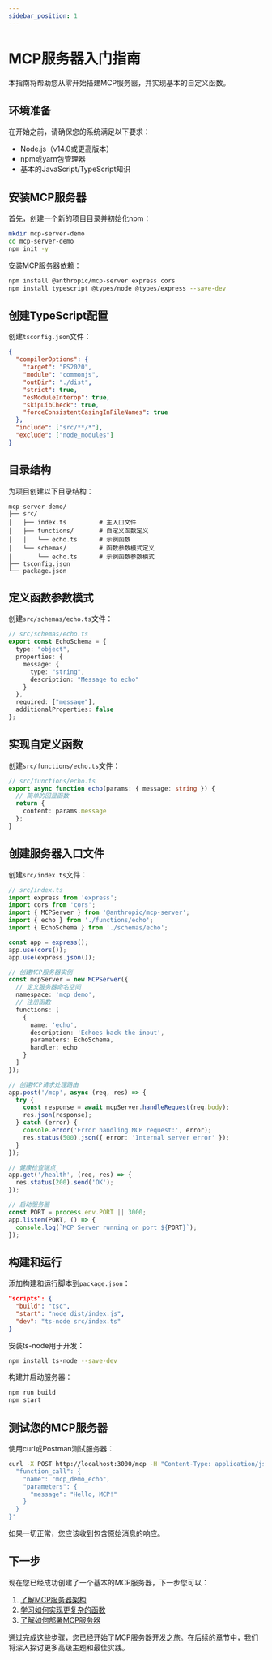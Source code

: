 ```yaml
---
sidebar_position: 1
---
```


# MCP服务器入门指南

本指南将帮助您从零开始搭建MCP服务器，并实现基本的自定义函数。

## 环境准备

在开始之前，请确保您的系统满足以下要求：

- Node.js（v14.0或更高版本）
- npm或yarn包管理器
- 基本的JavaScript/TypeScript知识

## 安装MCP服务器

首先，创建一个新的项目目录并初始化npm：

```bash
mkdir mcp-server-demo
cd mcp-server-demo
npm init -y
```

安装MCP服务器依赖：

```bash
npm install @anthropic/mcp-server express cors
npm install typescript @types/node @types/express --save-dev
```

## 创建TypeScript配置

创建`tsconfig.json`文件：

```json
{
  "compilerOptions": {
    "target": "ES2020",
    "module": "commonjs",
    "outDir": "./dist",
    "strict": true,
    "esModuleInterop": true,
    "skipLibCheck": true,
    "forceConsistentCasingInFileNames": true
  },
  "include": ["src/**/*"],
  "exclude": ["node_modules"]
}
```

## 目录结构

为项目创建以下目录结构：

```
mcp-server-demo/
├── src/
│   ├── index.ts         # 主入口文件
│   ├── functions/       # 自定义函数定义
│   │   └── echo.ts      # 示例函数
│   └── schemas/         # 函数参数模式定义
│       └── echo.ts      # 示例函数参数模式
├── tsconfig.json
└── package.json
```

## 定义函数参数模式

创建`src/schemas/echo.ts`文件：

```typescript
// src/schemas/echo.ts
export const EchoSchema = {
  type: "object",
  properties: {
    message: {
      type: "string",
      description: "Message to echo"
    }
  },
  required: ["message"],
  additionalProperties: false
};
```

## 实现自定义函数

创建`src/functions/echo.ts`文件：

```typescript
// src/functions/echo.ts
export async function echo(params: { message: string }) {
  // 简单的回显函数
  return {
    content: params.message
  };
}
```

## 创建服务器入口文件

创建`src/index.ts`文件：

```typescript
// src/index.ts
import express from 'express';
import cors from 'cors';
import { MCPServer } from '@anthropic/mcp-server';
import { echo } from './functions/echo';
import { EchoSchema } from './schemas/echo';

const app = express();
app.use(cors());
app.use(express.json());

// 创建MCP服务器实例
const mcpServer = new MCPServer({
  // 定义服务器命名空间
  namespace: 'mcp_demo',
  // 注册函数
  functions: [
    {
      name: 'echo',
      description: 'Echoes back the input',
      parameters: EchoSchema,
      handler: echo
    }
  ]
});

// 创建MCP请求处理路由
app.post('/mcp', async (req, res) => {
  try {
    const response = await mcpServer.handleRequest(req.body);
    res.json(response);
  } catch (error) {
    console.error('Error handling MCP request:', error);
    res.status(500).json({ error: 'Internal server error' });
  }
});

// 健康检查端点
app.get('/health', (req, res) => {
  res.status(200).send('OK');
});

// 启动服务器
const PORT = process.env.PORT || 3000;
app.listen(PORT, () => {
  console.log(`MCP Server running on port ${PORT}`);
});
```

## 构建和运行

添加构建和运行脚本到`package.json`：

```json
"scripts": {
  "build": "tsc",
  "start": "node dist/index.js",
  "dev": "ts-node src/index.ts"
}
```

安装ts-node用于开发：

```bash
npm install ts-node --save-dev
```

构建并启动服务器：

```bash
npm run build
npm start
```

## 测试您的MCP服务器

使用curl或Postman测试服务器：

```bash
curl -X POST http://localhost:3000/mcp -H "Content-Type: application/json" -d '{
  "function_call": {
    "name": "mcp_demo_echo",
    "parameters": {
      "message": "Hello, MCP!"
    }
  }
}'
```

如果一切正常，您应该收到包含原始消息的响应。

## 下一步

现在您已经成功创建了一个基本的MCP服务器，下一步您可以：

1. [了解MCP服务器架构](/docs/mcp/server/architecture)
2. [学习如何实现更复杂的函数](/docs/mcp/server/function-implementation)
3. [了解如何部署MCP服务器](/docs/mcp/server/deployment)

通过完成这些步骤，您已经开始了MCP服务器开发之旅。在后续的章节中，我们将深入探讨更多高级主题和最佳实践。 